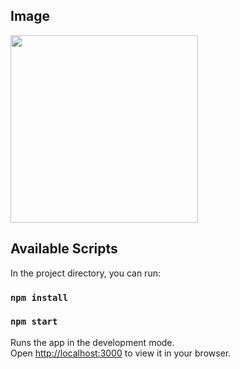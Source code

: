 ## Image

<img src="https://github.com/user-attachments/assets/2b91fcc2-81c8-442d-ac6c-3fb39536b12c" width="300px"/>

## Available Scripts

In the project directory, you can run:

### `npm install`
### `npm start`

Runs the app in the development mode.\
Open [http://localhost:3000](http://localhost:3000) to view it in your browser.

